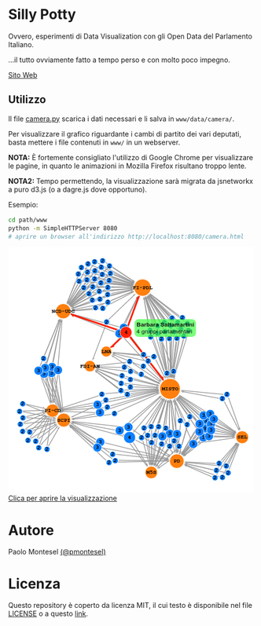 # Silly Potty

Ovvero, esperimenti di Data Visualization con gli Open Data del Parlamento Italiano.

...il tutto ovviamente fatto a tempo perso e con molto poco impegno.

[Sito Web](http://kenoph.github.io/silly-potty)

## Utilizzo

Il file [camera.py](camera.py) scarica i dati necessari e li salva in `www/data/camera/`.

Per visualizzare il grafico riguardante i cambi di partito dei vari deputati,
basta mettere i file contenuti in `www/` in un webserver.

**NOTA:** È fortemente consigliato l'utilizzo di Google Chrome per visualizzare le pagine,
          in quanto le animazioni in Mozilla Firefox risultano troppo lente.
          
**NOTA2:** Tempo permettendo, la visualizzazione sarà migrata da jsnetworkx a puro d3.js
           (o a dagre.js dove opportuno).

Esempio:
```sh
cd path/www
python -m SimpleHTTPServer 8080
# aprire un browser all'indirizzo http://localhost:8080/camera.html
```

[![Camera](img/camera.png)](http://kenoph.github.io/silly-potty/www/camera.html)
[Clica per aprire la visualizzazione](http://kenoph.github.io/silly-potty/www/camera.html)

# Autore

Paolo Montesel [(@pmontesel)](https://twitter.com/pmontesel)

# Licenza

Questo repository è coperto da licenza MIT, il cui testo è disponibile nel file [LICENSE](LICENSE)
o a questo [link](https://opensource.org/licenses/MIT).
